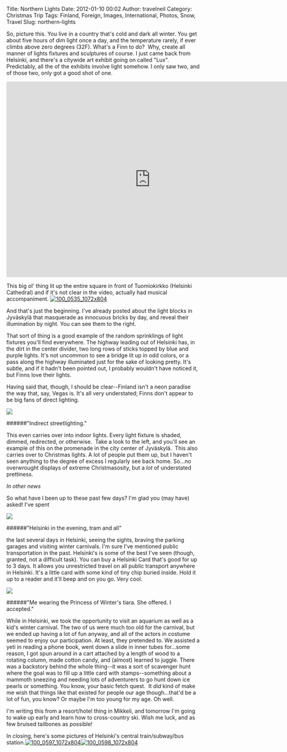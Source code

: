 Title: Northern Lights
Date: 2012-01-10 00:02
Author: travelneil
Category: Christmas Trip
Tags: Finland, Foreign, Images, International, Photos, Snow, Travel
Slug: northern-lights

So, picture this. You live in a country that's cold and dark all winter.
You get about five hours of dim light once a day, and the temperature
rarely, if ever climbs above zero degrees (32F). What's a Finn to do? 
Why, create all manner of lights fixtures and sculptures of course. I
just came back from Helsinki, and there's a citywide art exhibit going
on called "Lux". Predictably, all the of the exhibits involve light
somehow. I only saw two, and of those two, only got a good shot of one.

<iframe width="750" height="510" src="https://www.youtube.com/embed/738RWjIZfXs" frameborder="0" allowfullscreen></iframe>

This big ol' thing lit up the entire square in front of Tuomiokirkko
(Helsinki Cathedral) and if it's not clear in the video, actually had
musical accompaniment.
[![](http://travelneil.files.wordpress.com/2012/01/100_0535_1072x804.jpg?w=300 "100_0535_1072x804")](http://travelneil.files.wordpress.com/2012/01/100_0535_1072x804.jpg)

And that's just the beginning. I've already posted about the light
blocks in Jyväskylä that masquerade as innocuous bricks by day, and
reveal their illumination by night. You can see them to the right.

That sort of thing is a good example of the random sprinklings of light
fixtures you'll find everywhere. The highway leading out of Helsinki
has, in the dirt in the center divider, two long rows of sticks topped
by blue and purple lights. It's not uncommon to see a bridge lit up in
odd colors, or a pass along the highway illuminated just for the sake of
looking pretty. It's subtle, and if it hadn't been pointed out, I
probably wouldn't have noticed it, but Finns love their lights.

Having said that, though, I should be clear--Finland isn't a neon
paradise the way that, say, Vegas is. It's all very understated; Finns
don't appear to be big fans of direct lighting.

[![]({photo}100_0573_1072x804.jpg)]({filename}images/100_0573_1072x804.jpg)

######"Indirect  streetlighting."

This even carries over into indoor lights. Every light fixture is
shaded, dimmed, redirected, or otherwise.  Take a look to the left, and
you'll see an example of this on the promenade in the city center of
Jyväskylä.  This also carries over to Christmas lights. A lot of people
put them up, but I haven't seen anything to the degree of excess I
regularly see back home. So...no overwrought displays of extreme
Christmasosity, but a *lot* of understated prettiness.

*In other news*

So what have I been up to these past few days? I'm glad you (may have)
asked! I've spent

[![]({photo}100_0587_1072x804.jpg)]({filename}images/100_0587_1072x804.jpg)

######"Helsinki in the evening, tram and  all"

the last several days in Helsinki, seeing the sights, braving the
parking garages and visiting winter carnivals. I'm sure I've mentioned
public transportation in the past. Helsinki's is some of the best I've
seen (though, granted, not a difficult task). You can buy a Helsinki
Card that's good for up to 3 days. It allows you unrestricted travel on
all public transport anywhere in Helsinki. It's a little card with some
kind of tiny chip buried inside. Hold it up to a reader and it'll beep
and on you go. Very cool.

[![]({photo}100_0589_804x1072.jpg)]({filename}images/100_0589_804x1072.jpg)

######"Me  wearing the Princess of Winter's tiara. She offered. I  accepted."

While in Helsinki, we took the opportunity to visit an aquarium as well
as a kid's winter carnival. The two of us were much too old for the
carnival, but we ended up having a lot of fun anyway, and all of the
actors in costume seemed to enjoy our participation. At least, they
pretended to. We assisted a yeti in reading a phone book, went down a
slide in inner tubes for...some reason, I got spun around in a cart
attached by a length of wood to a rotating column, made cotton candy,
and (almost) learned to juggle. There was a backstory behind the whole
thing--it was a sort of scavenger hunt where the goal was to fill up a
little card with stamps--something about a mammoth sneezing and needing
lots of adventurers to go hunt down ice pearls or something. You know,
your basic fetch quest.  It *did* kind of make me wish that things like
that existed for people our age though...that'd be a lot of fun, you
know? Or maybe I'm too young for my age. Oh well.

I'm writing this from a resort/hotel thing in Mikkeli, and tomorrow I'm
going to wake up early and learn how to cross-country ski. Wish me luck,
and as few bruised tailbones as possible!

In closing, here's some pictures of Helsinki's central train/subway/bus
station.[![](http://travelneil.files.wordpress.com/2012/01/100_0597_1072x804.jpg?w=150 "100_0597_1072x804")](http://travelneil.files.wordpress.com/2012/01/100_0597_1072x804.jpg)[![](http://travelneil.files.wordpress.com/2012/01/100_0598_1072x804.jpg?w=150 "100_0598_1072x804")](http://travelneil.files.wordpress.com/2012/01/100_0598_1072x804.jpg)
